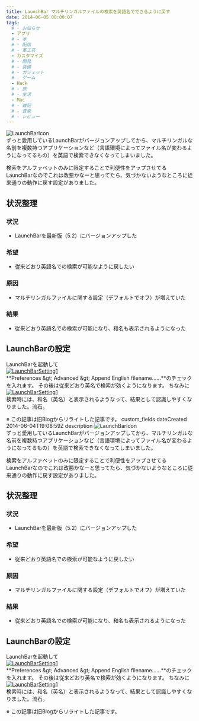 ```yaml
---
title: LaunchBar マルチリンガルファイルの検索を英語名でできるように戻す
date: 2014-06-05 00:00:07
tags:
  # - お知らせ
  - アプリ
  # - 本
  # - 配信
  # - 革工芸
  - カスタマイズ
  # - 開発
  # - 装備
  # - ガジェット
  # - ゲーム
  - Hack
  # - 旅
  # - 生活
  - Mac
  # - 雑記
  # - 音楽
  # - レビュー
---
```

![LaunchBarIcon](http://lh3.ggpht.com/-_YUD6U4GKwY/T7W1oryf30I/AAAAAAAAEX4/sbwt3ke4dvY/LaunchBarIcon.png?imgmax=256 "LaunchBarIcon.png")  
ずっと愛用しているLaunchBarがバージョンアップしてから、マルチリンガルな名前を複数持つアプリケーションなど（言語環境によってファイル名が変わるようになってるもの）を英語で検索できなくなってしまいました。

検索をアルファベットのみに限定することで利便性をアップさせてるLaunchBarなのでこれは改悪かなーと思ってたら、気づかないようなところに従来通りの動作に戻す設定がありました。

## 状況整理
### 状況
- LaunchBarを最新版（5.2）にバージョンアップした

### 希望
- 従来どおり英語名での検索が可能なように戻したい

### 原因
- マルチリンガルファイルに関する設定（デフォルトでオフ）が増えていた

### 結果
- 従来どおり英語名での検索が可能になり、和名も表示されるようになった

## LaunchBarの設定
LaunchBarを起動して  
[![LaunchBarSetting1](http://lh4.ggpht.com/-P8KnJljyz64/T7W1lxrzwEI/AAAAAAAAEXo/YUAPINnPyfk/LaunchBarSetting1.png?imgmax=800 "LaunchBarSetting1")](http://lh4.ggpht.com/-P8KnJljyz64/T7W1lxrzwEI/AAAAAAAAEXo/YUAPINnPyfk/LaunchBarSetting1.png?imgmax=800 "LaunchBarSetting1")  
**Preferences &amp;gt; Advanced &amp;gt; Append English filename……**のチェックを入れます。
その後は従来どおり英名で検索が効くようになります。 ちなみに  
[![LaunchBarSetting1](http://lh4.ggpht.com/-1egUGhil8Ck/T7W1nUS2oFI/AAAAAAAAEXw/4apHDZyDlII/LaunchBarSetting2.png?imgmax=800 "LaunchBarSetting1")](http://lh4.ggpht.com/-1egUGhil8Ck/T7W1nUS2oFI/AAAAAAAAEXw/4apHDZyDlII/LaunchBarSetting2.png?imgmax=800 "LaunchBarSetting1")  
検索時には、和名（英名）と表示されるようなって、結果として認識しやすくなりました。流石。

※ この記事は旧Blogからリライトした記事です。</string>
	<key>custom_fields</key>
	<array/>
	<key>dateCreated</key>
	<date>2014-06-04T19:08:59Z</date>
	<key>description</key>
	<string>![LaunchBarIcon](http://lh3.ggpht.com/-_YUD6U4GKwY/T7W1oryf30I/AAAAAAAAEX4/sbwt3ke4dvY/LaunchBarIcon.png?imgmax=256 "LaunchBarIcon.png")  
ずっと愛用しているLaunchBarがバージョンアップしてから、マルチリンガルな名前を複数持つアプリケーションなど（言語環境によってファイル名が変わるようになってるもの）を英語で検索できなくなってしまいました。

検索をアルファベットのみに限定することで利便性をアップさせてるLaunchBarなのでこれは改悪かなーと思ってたら、気づかないようなところに従来通りの動作に戻す設定がありました。

## 状況整理
### 状況
- LaunchBarを最新版（5.2）にバージョンアップした

### 希望
- 従来どおり英語名での検索が可能なように戻したい

### 原因
- マルチリンガルファイルに関する設定（デフォルトでオフ）が増えていた

### 結果
- 従来どおり英語名での検索が可能になり、和名も表示されるようになった

## LaunchBarの設定
LaunchBarを起動して  
[![LaunchBarSetting1](http://lh4.ggpht.com/-P8KnJljyz64/T7W1lxrzwEI/AAAAAAAAEXo/YUAPINnPyfk/LaunchBarSetting1.png?imgmax=800 "LaunchBarSetting1")](http://lh4.ggpht.com/-P8KnJljyz64/T7W1lxrzwEI/AAAAAAAAEXo/YUAPINnPyfk/LaunchBarSetting1.png?imgmax=800 "LaunchBarSetting1")  
**Preferences &amp;gt; Advanced &amp;gt; Append English filename……**のチェックを入れます。
その後は従来どおり英名で検索が効くようになります。 ちなみに  
[![LaunchBarSetting1](http://lh4.ggpht.com/-1egUGhil8Ck/T7W1nUS2oFI/AAAAAAAAEXw/4apHDZyDlII/LaunchBarSetting2.png?imgmax=800 "LaunchBarSetting1")](http://lh4.ggpht.com/-1egUGhil8Ck/T7W1nUS2oFI/AAAAAAAAEXw/4apHDZyDlII/LaunchBarSetting2.png?imgmax=800 "LaunchBarSetting1")  
検索時には、和名（英名）と表示されるようなって、結果として認識しやすくなりました。流石。

※ この記事は旧Blogからリライトした記事です。
